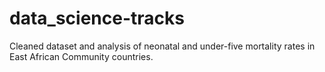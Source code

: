 # data_science-tracks
Cleaned dataset and analysis of neonatal and under-five mortality rates in East African Community countries.

